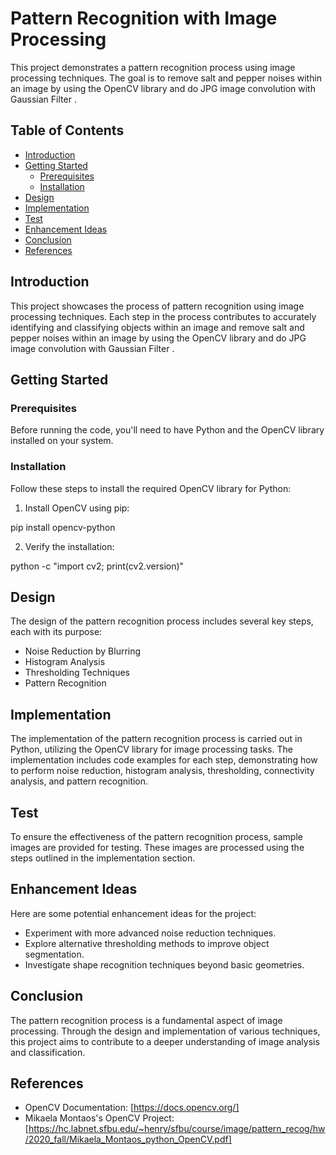 # Pattern Recognition with Image Processing

This project demonstrates a pattern recognition process using image processing techniques. The goal is to remove salt and pepper noises within an image by using the OpenCV library and do JPG image convolution with Gaussian Filter .

## Table of Contents

- [Introduction](#introduction)
- [Getting Started](#getting-started)
  - [Prerequisites](#prerequisites)
  - [Installation](#installation)
- [Design](#design)
- [Implementation](#implementation)
- [Test](#test)
- [Enhancement Ideas](#enhancement-ideas)
- [Conclusion](#conclusion)
- [References](#references)

## Introduction

This project showcases the process of pattern recognition using image processing techniques. Each step in the process contributes to accurately identifying and classifying objects within an image and remove salt and pepper noises within an image by using the OpenCV library and do JPG image convolution with Gaussian Filter .

## Getting Started

### Prerequisites

Before running the code, you'll need to have Python and the OpenCV library installed on your system.

### Installation

Follow these steps to install the required OpenCV library for Python:

1. Install OpenCV using pip:

pip install opencv-python


2. Verify the installation:

python -c "import cv2; print(cv2.version)"

## Design

The design of the pattern recognition process includes several key steps, each with its purpose:
- Noise Reduction by Blurring
- Histogram Analysis
- Thresholding Techniques
- Pattern Recognition

## Implementation

The implementation of the pattern recognition process is carried out in Python, utilizing the OpenCV library for image processing tasks. The implementation includes code examples for each step, demonstrating how to perform noise reduction, histogram analysis, thresholding, connectivity analysis, and pattern recognition.

## Test

To ensure the effectiveness of the pattern recognition process, sample images are provided for testing. These images are processed using the steps outlined in the implementation section.

## Enhancement Ideas

Here are some potential enhancement ideas for the project:
- Experiment with more advanced noise reduction techniques.
- Explore alternative thresholding methods to improve object segmentation.
- Investigate shape recognition techniques beyond basic geometries.

## Conclusion

The pattern recognition process is a fundamental aspect of image processing. Through the design and implementation of various techniques, this project aims to contribute to a deeper understanding of image analysis and classification.



## References

- OpenCV Documentation: [https://docs.opencv.org/]
- Mikaela Montaos's OpenCV Project: [https://hc.labnet.sfbu.edu/~henry/sfbu/course/image/pattern_recog/hw/2020_fall/Mikaela_Montaos_python_OpenCV.pdf]
